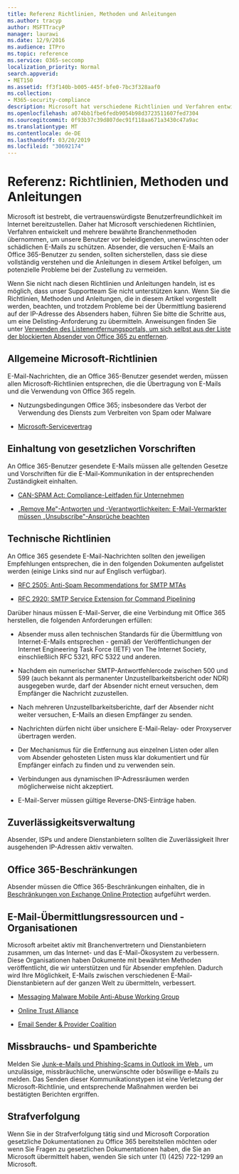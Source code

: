 ```yaml
---
title: Referenz Richtlinien, Methoden und Anleitungen
ms.author: tracyp
author: MSFTTracyP
manager: laurawi
ms.date: 12/9/2016
ms.audience: ITPro
ms.topic: reference
ms.service: O365-seccomp
localization_priority: Normal
search.appverid:
- MET150
ms.assetid: ff3f140b-b005-445f-bfe0-7bc3f328aaf0
ms.collection:
- M365-security-compliance
description: Microsoft hat verschiedene Richtlinien und Verfahren entwickelt und mehrere bewährte Methoden für die Branche eingeführt, um unsere Benutzer vor missbräuchlichen, unerwünschten oder böswilligen e-Mails zu schützen.
ms.openlocfilehash: a074bb1fbe6fedb9054b98d3723511607fed7304
ms.sourcegitcommit: 0f93b37c39d807dec91f118aa671a3430c47a9ac
ms.translationtype: MT
ms.contentlocale: de-DE
ms.lasthandoff: 03/20/2019
ms.locfileid: "30692174"
---
```

# <a name="reference-policies-practices-and-guidelines"></a>Referenz: Richtlinien, Methoden und Anleitungen
  
Microsoft ist bestrebt, die vertrauenswürdigste Benutzerfreundlichkeit im Internet bereitzustellen. Daher hat Microsoft verschiedenen Richtlinien, Verfahren entwickelt und mehrere bewährte Branchenmethoden übernommen, um unsere Benutzer vor beleidigenden, unerwünschten oder schädlichen E-Mails zu schützen. Absender, die versuchen E-Mails an Office 365-Benutzer zu senden, sollten sicherstellen, dass sie diese vollständig verstehen und die Anleitungen in diesem Artikel befolgen, um potenzielle Probleme bei der Zustellung zu vermeiden.
  
Wenn Sie nicht nach diesen Richtlinien und Anleitungen handeln, ist es möglich, dass unser Supportteam Sie nicht unterstützen kann. Wenn Sie die Richtlinien, Methoden und Anleitungen, die in diesem Artikel vorgestellt werden, beachten, und trotzdem Probleme bei der Übermittlung basierend auf der IP-Adresse des Absenders haben, führen Sie bitte die Schritte aus, um eine Delisting-Anforderung zu übermitteln. Anweisungen finden Sie unter [Verwenden des Listenentfernungsportals, um sich selbst aus der Liste der blockierten Absender von Office 365 zu entfernen](use-the-delist-portal-to-remove-yourself-from-the-office-365-blocked-senders-lis.md).
  
## <a name="general-microsoft-policies"></a>Allgemeine Microsoft-Richtlinien
<a name="GenMsftPolicies"> </a>

E-Mail-Nachrichten, die an Office 365-Benutzer gesendet werden, müssen allen Microsoft-Richtlinien entsprechen, die die Übertragung von E-Mails und die Verwendung von Office 365 regeln.
  
- Nutzungsbedingungen Office 365; insbesondere das Verbot der Verwendung des Diensts zum Verbreiten von Spam oder Malware
    
- [Microsoft-Servicevertrag](https://www.microsoft.com/servicesagreement/)
    
## <a name="governmental-regulations"></a>Einhaltung von gesetzlichen Vorschriften
<a name="GovtRegulations"> </a>

An Office 365-Benutzer gesendete E-Mails müssen alle geltenden Gesetze und Vorschriften für die E-Mail-Kommunikation in der entsprechenden Zuständigkeit einhalten.
  
- [CAN-SPAM Act: Compliance-Leitfaden für Unternehmen](https://www.ftc.gov/tips-advice/business-center/guidance/can-spam-act-compliance-guide-business)
    
- [„Remove Me"-Antworten und -Verantwortlichkeiten: E-Mail-Vermarkter müssen „Unsubscribe"-Ansprüche beachten](https://www.lawpublish.com/ftc-emai-marketers-unsubscribe-claims.mdl)
    
## <a name="technical-guidelines"></a>Technische Richtlinien
<a name="TechGuidelines"> </a>

An Office 365 gesendete E-Mail-Nachrichten sollten den jeweiligen Empfehlungen entsprechen, die in den folgenden Dokumenten aufgelistet werden (einige Links sind nur auf Englisch verfügbar).
  
- [RFC 2505: Anti-Spam Recommendations for SMTP MTAs](https://www.ietf.org/rfc/rfc2505.txt)
    
- [RFC 2920: SMTP Service Extension for Command Pipelining](https://www.ietf.org/rfc/rfc2920.txt)
    
Darüber hinaus müssen E-Mail-Server, die eine Verbindung mit Office 365 herstellen, die folgenden Anforderungen erfüllen:
  
- Absender muss allen technischen Standards für die Übermittlung von Internet-E-Mails entsprechen - gemäß der Veröffentlichungen der Internet Engineering Task Force (IETF) von The Internet Society, einschließlich RFC 5321, RFC 5322 und anderen. 
    
- Nachdem ein numerischer SMTP-Antwortfehlercode zwischen 500 und 599 (auch bekannt als permanenter Unzustellbarkeitsbericht oder NDR) ausgegeben wurde, darf der Absender nicht erneut versuchen, dem Empfänger die Nachricht zuzustellen.
    
- Nach mehreren Unzustellbarkeitsberichte, darf der Absender nicht weiter versuchen, E-Mails an diesen Empfänger zu senden.
    
- Nachrichten dürfen nicht über unsichere E-Mail-Relay- oder Proxyserver übertragen werden.
    
- Der Mechanismus für die Entfernung aus einzelnen Listen oder allen vom Absender gehosteten Listen muss klar dokumentiert und für Empfänger einfach zu finden und zu verwenden sein.
    
- Verbindungen aus dynamischen IP-Adressräumen werden möglicherweise nicht akzeptiert.
    
- E-Mail-Server müssen gültige Reverse-DNS-Einträge haben.
    
## <a name="reputation-management"></a>Zuverlässigkeitsverwaltung
<a name="RepManagement"> </a>

Absender, ISPs und andere Dienstanbietern sollten die Zuverlässigkeit Ihrer ausgehenden IP-Adressen aktiv verwalten.
  
## <a name="office-365-limits"></a>Office 365-Beschränkungen
<a name="sectionSection4"> </a>

Absender müssen die Office 365-Beschränkungen einhalten, die in [Beschränkungen von Exchange Online Protection](https://technet.microsoft.com/library/exchange-online-protection-limits.aspx) aufgeführt werden.
  
## <a name="email-delivery-resources-and-organizations"></a>E-Mail-Übermittlungsressourcen und -Organisationen
<a name="sectionSection5"> </a>

Microsoft arbeitet aktiv mit Branchenvertretern und Dienstanbietern zusammen, um das Internet- und das E-Mail-Ökosystem zu verbessern. Diese Organisationen haben Dokumente mit bewährten Methoden veröffentlicht, die wir unterstützen und für Absender empfehlen. Dadurch wird Ihre Möglichkeit, E-Mails zwischen verschiedenen E-Mail-Dienstanbietern auf der ganzen Welt zu übermitteln, verbessert.
  
- [Messaging Malware Mobile Anti-Abuse Working Group](https://www.m3aawg.org/)
    
- [Online Trust Alliance](https://www.otalliance.org/resources)
    
- [Email Sender &amp; Provider Coalition](http://www.espcoalition.org/)
    
## <a name="abuse-and-spam-reporting"></a>Missbrauchs- und Spamberichte
<a name="AbuseSpamReports"> </a>

Melden Sie [Junk-e-Mails und Phishing-Scams in Outlook im Web ](report-junk-email-and-phishing-scams-in-outlook-on-the-web-eop.md), um unzulässige, missbräuchliche, unerwünschte oder böswillige e-Mails zu melden. Das Senden dieser Kommunikationstypen ist eine Verletzung der Microsoft-Richtlinie, und entsprechende Maßnahmen werden bei bestätigten Berichten ergriffen.
  
## <a name="law-enforcement"></a>Strafverfolgung
<a name="sectionSection7"> </a>

Wenn Sie in der Strafverfolgung tätig sind und Microsoft Corporation gesetzliche Dokumentationen zu Office 365 bereitstellen möchten oder wenn Sie Fragen zu gesetzlichen Dokumentationen haben, die Sie an Microsoft übermittelt haben, wenden Sie sich unter (1) (425) 722-1299 an Microsoft.
  

